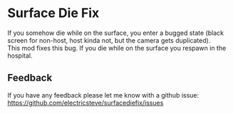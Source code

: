 # Surface Die Fix
If you somehow die while on the surface, you enter a bugged state (black screen for non-host, host kinda not, but the camera gets duplicated). \
This mod fixes this bug. If you die while on the surface you respawn in the hospital.
## Feedback
If you have any feedback please let me know with a github issue: https://github.com/electricsteve/surfacediefix/issues